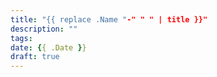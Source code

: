 ```yaml
---
title: "{{ replace .Name "-" " " | title }}"
description: ""
tags: 
date: {{ .Date }}
draft: true
---
```


